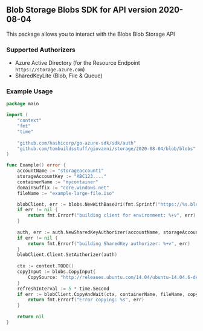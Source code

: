 ## Blob Storage Blobs SDK for API version 2020-08-04

This package allows you to interact with the Blobs Blob Storage API

### Supported Authorizers

* Azure Active Directory (for the Resource Endpoint `https://storage.azure.com`)
* SharedKeyLite (Blob, File & Queue)

### Example Usage

```go
package main

import (
	"context"
	"fmt"
	"time"
	
	"github.com/hashicorp/go-azure-sdk/sdk/auth"
	"github.com/tombuildsstuff/giovanni/storage/2020-08-04/blob/blobs"
)

func Example() error {
	accountName := "storageaccount1"
    storageAccountKey := "ABC123...."
    containerName := "mycontainer"
	domainSuffix := "core.windows.net"
    fileName := "example-large-file.iso"

	blobClient, err := blobs.NewWithBaseUri(fmt.Sprintf("https://%s.blob.%s", accountName, domainSuffix))
	if err != nil {
		return fmt.Errorf("building client for environment: %+v", err)
	}
	
	auth, err := auth.NewSharedKeyAuthorizer(accountName, storageAccountKey, auth.SharedKey)
	if err != nil {
		return fmt.Errorf("building SharedKey authorizer: %+v", err)
	}
	blobClient.Client.SetAuthorizer(auth)
    
    ctx := context.TODO()
    copyInput := blobs.CopyInput{
        CopySource: "http://releases.ubuntu.com/14.04/ubuntu-14.04.6-desktop-amd64.iso",
    }
    refreshInterval := 5 * time.Second
    if err := blobClient.CopyAndWait(ctx, containerName, fileName, copyInput, refreshInterval); err != nil {
        return fmt.Errorf("Error copying: %s", err)
    }
    
    return nil 
}

```